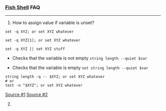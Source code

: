 ### [Fish Shell](https://fishshell.com/) FAQ

---

1. How to assign value if variable is unset?

`set -q XYZ; or set XYZ whatever`

`set -q XYZ[1]; or set XYZ whatever`

`set -q XYZ || set XYZ stuff`

- Checks that the variable is not empty
`string length --quiet $var`

- Checks that the variable is empty
`not string length --quiet $var`

```
string length -q -- $XYZ; or set XYZ whatever
# or
test -n "$XYZ"; or set XYZ whatever
```

[Source #1](https://github.com/fish-shell/fish-shell/issues/3926)
[Source #2](https://stackoverflow.com/questions/47743015/fish-shell-how-to-check-if-a-variable-is-set-empty)

2.

